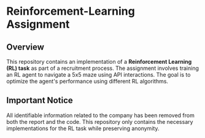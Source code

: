 # Reinforcement-Learning Assignment
## Overview
This repository contains an implementation of a **Reinforcement Learning (RL) task** as part of a recruitment process. The assignment involves training an RL agent to navigate a 5x5 maze using API interactions. The goal is to optimize the agent's performance using different RL algorithms.

## Important Notice
All identifiable information related to the company has been removed from both the report and the code. This repository only contains the necessary implementations for the RL task while preserving anonymity.
